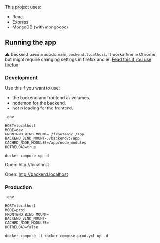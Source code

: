 This project uses:
* React
* Express
* MongoDB (with mongoose)

## Running the app
⚠️ Backend uses a subdomain, `backend.localhost`. It works fine in Chrome but might require changing settings in firefox and ie. [Read this if you use firefox](https://stackoverflow.com/questions/33251155/firefox-cannot-connect-to-a-local-servers-subdomain/56049681).


### Development
Use this if you want to use:
* the backend and frontend as volumes.
* nodemon for the backend.
* hot reloading for the frontend.

`.env`
```
HOST=localhost
MODE=dev
FRONTEND_BIND_MOUNT=./frontend/:/app
BACKEND_BIND_MOUNT=./backend/:/app
CACHED_NODE_MODULES=/app/node_modules
HOTRELOAD=true
```

```
docker-compose up -d
```

Open: http://localhost

Open: http://backend.localhost

### Production
`.env`
```
HOST=localhost
MODE=prod
FRONTEND_BIND_MOUNT=
BACKEND_BIND_MOUNT=
CACHED_NODE_MODULES=
HOTRELOAD=false
```
```
docker-compose -f docker-compose.prod.yml up -d
```
